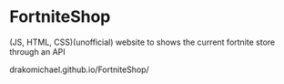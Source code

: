 # FortniteShop
(JS, HTML, CSS)(unofficial) website to shows the current fortnite store through an API

drakomichael.github.io/FortniteShop/
